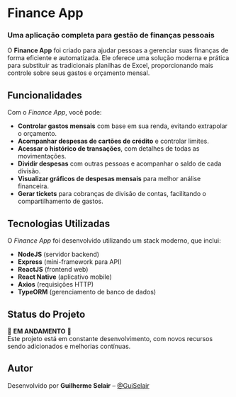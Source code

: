 # Finance App

### Uma aplicação completa para gestão de finanças pessoais

O **Finance App** foi criado para ajudar pessoas a gerenciar suas finanças de forma eficiente e automatizada. Ele oferece uma solução moderna e prática para substituir as tradicionais planilhas de Excel, proporcionando mais controle sobre seus gastos e orçamento mensal.

## Funcionalidades

Com o *Finance App*, você pode:
- **Controlar gastos mensais** com base em sua renda, evitando extrapolar o orçamento.
- **Acompanhar despesas de cartões de crédito** e controlar limites.
- **Acessar o histórico de transações**, com detalhes de todas as movimentações.
- **Dividir despesas** com outras pessoas e acompanhar o saldo de cada divisão.
- **Visualizar gráficos de despesas mensais** para melhor análise financeira.
- **Gerar tickets** para cobranças de divisão de contas, facilitando o compartilhamento de gastos.

## Tecnologias Utilizadas

O *Finance App* foi desenvolvido utilizando um stack moderno, que inclui:
- **NodeJS** (servidor backend)
- **Express** (mini-framework para API)
- **ReactJS** (frontend web)
- **React Native** (aplicativo mobile)
- **Axios** (requisições HTTP)
- **TypeORM** (gerenciamento de banco de dados)

## Status do Projeto

🚧 **EM ANDAMENTO** 🚧  
Este projeto está em constante desenvolvimento, com novos recursos sendo adicionados e melhorias contínuas.

## Autor

Desenvolvido por **Guilherme Selair** – [@GuiSelair](https://github.com/GuiSelair)

